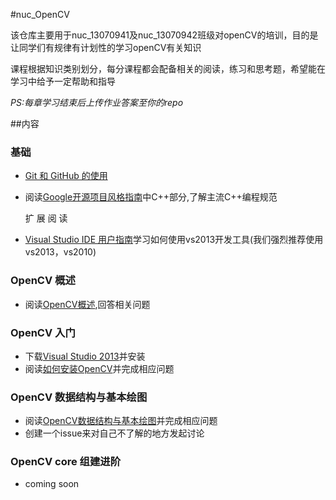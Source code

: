 #nuc_OpenCV 

该仓库主要用于nuc_13070941及nuc_13070942班级对openCV的培训，目的是让同学们有规律有计划性的学习openCV有关知识

课程根据知识类别划分，每分课程都会配备相关的阅读，练习和思考题，希望能在学习中给予一定帮助和指导

*PS:每章学习结束后上传作业答案至你的repo*

##内容

### 基础

 - [Git 和 GitHub 的使用](Basic/git-and-github.md)
 - 阅读[Google开源项目风格指南](http://zh-google-styleguide.readthedocs.org/en/latest/contents/)中C++部分,了解主流C++编程规范
 
 	扩 展 阅 读
 
 - [Visual Studio IDE 用户指南](https://msdn.microsoft.com/zh-cn/library/dn762121.aspx)学习如何使用vs2013开发工具(我们强烈推荐使用vs2013，vs2010)
 
### OpenCV 概述

 - 阅读[OpenCV概述](OverView/opencv_overview.md),回答相关问题
 
### OpenCV 入门

- 下载[Visual Studio 2013](http://msdn.itellyou.cn/)并安装
- 阅读[如何安装OpenCV](Begin/begin.md)并完成相应问题

### OpenCV 数据结构与基本绘图

- 阅读[OpenCV数据结构与基本绘图](OpenCVLean/opencvlean.md)并完成相应问题
- 创建一个issue来对自己不了解的地方发起讨论

### OpenCV core 组建进阶

- coming soon


